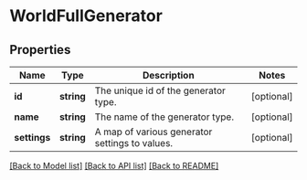 # WorldFullGenerator

## Properties
Name | Type | Description | Notes
------------ | ------------- | ------------- | -------------
**id** | **string** | The unique id of the generator type. | [optional] 
**name** | **string** | The name of the generator type. | [optional] 
**settings** | **string** | A map of various generator settings to values. | [optional] 

[[Back to Model list]](../README.md#documentation-for-models) [[Back to API list]](../README.md#documentation-for-api-endpoints) [[Back to README]](../README.md)


